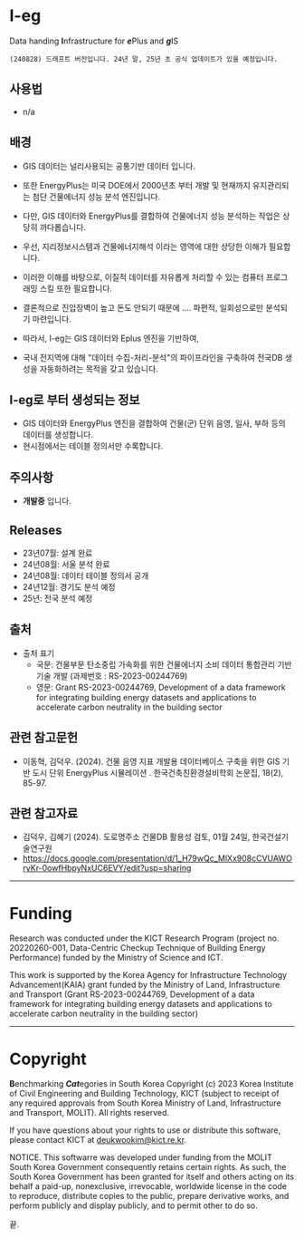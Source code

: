 # I-eg
Data handing **I**nfrastructure for ***e***Plus and ***g***IS

```
(240828) 드래프트 버전입니다. 24년 말, 25년 초 공식 업데이트가 있을 예정입니다.          
```

## 사용법
- n/a

## 배경
- GIS 데이터는 널리사용되는 공통기반 데이터 입니다. 
- 또한 EnergyPlus는 미국 DOE에서 2000년초 부터 개발 및 현재까지 유지관리되는 첨단 건물에너지 성능 분석 엔진입니다.
- 다만, GIS 데이터와 EnergyPlus를 결합하여 건물에너지 성능 분석하는 작업은 상당히 까다롭습니다.
- 우선, 지리정보시스템과 건물에너지해석 이라는 영역에 대한 상당한 이해가 필요합니다.
- 이러한 이해를 바탕으로, 이질적 데이터를 자유롭게 처리할 수 있는 컴퓨터 프로그래밍 스킬 또한 필요합니다.
- 결론적으로 진입장벽이 높고 돈도 안되기 때문에 .... 파편적, 일회성으로만 분석되기 마련입니다.

- 따라서, I-eg는 GIS 데이터와 Eplus 엔진을 기반하여,
- 국내 전지역에 대해 "데이터 수집-처리-분석"의 파이프라인을 구축하여 전국DB 생성을 자동화하려는 목적을 갖고 있습니다.

## I-eg로 부터 생성되는 정보
- GIS 데이터와 EnergyPlus 엔진을 결합하여 건물(군) 단위 음영, 일사, 부하 등의 데이터를 생성합니다.
- 현시점에서는 테이블 정의서만 수록합니다.

## 주의사항
- **개발중** 입니다. 

## Releases 
- 23년07월: 설계 완료
- 24년08월: 서울 분석 완료
- 24년08월: 데이터 테이블 정의서 공개
- 24년12월: 경기도 분석 예정
- 25년: 전국 분석 예정

## 출처
- 출처 표기  
  - 국문: 건물부문 탄소중립 가속화를 위한 건물에너지 소비 데이터 통합관리 기반기술 개발 (과제번호 : RS-2023-00244769)  
  - 영문: Grant RS-2023-00244769, Development of a data framework for integrating building energy datasets and applications to accelerate carbon neutrality in the building sector

## 관련 참고문헌
- 이동혁, 김덕우. (2024). 건물 음영 지표 개발용 데이터베이스 구축을 위한 GIS 기반 도시 단위 EnergyPlus 시뮬레이션 . 한국건축친환경설비학회 논문집, 18(2), 85-97.

## 관련 참고자료
- 김덕우, 김혜기 (2024). 도로명주소 건물DB 활용성 검토, 01월 24일, 한국건설기술연구원
- https://docs.google.com/presentation/d/1_H79wQc_MlXx908cCVUAWOryKr-0owfHbpyNxUC6EVY/edit?usp=sharing

---
# Funding

Research was conducted under the KICT Research Program (project no. 20220260-001, Data-Centric Checkup Technique of Building Energy Performance) funded by the
Ministry of Science and ICT.

This work is supported by the Korea Agency for Infrastructure Technology Advancement(KAIA) grant funded by the Ministry of Land, Infrastructure and Transport (Grant RS-2023-00244769, Development of a data framework for integrating building energy datasets and applications to accelerate carbon neutrality in the building sector)

---
   
# Copyright
**B**enchmarking ***Cat***egories in South Korea Copyright (c) 2023
Korea Institute of Civil Engineering and Building Technology, KICT (subject to receipt of any required approvals from South Korea Ministry of Land, Infrastructure and Transport, MOLIT). All rights reserved.

If you have questions about your rights to use or distribute this software, please contact KICT at deukwookim@kict.re.kr.

NOTICE. This softwarre was developed under funding from the MOLIT South Korea Government consequently retains certain rights. As such, the South Korea Government has been granted for itself and others acting on its behalf a paid-up, nonexclusive, irrevocable, worldwide license in the code to reproduce, distribute copies to the public, prepare derivative works, and perform publicly and display publicly, and to permit other to do so.

끝.
